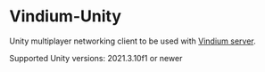 # Vindium-Unity
Unity multiplayer networking client to be used with [Vindium server](https://github.com/Rikatemu/Vindium-Server).

Supported Unity versions: 2021.3.10f1 or newer
